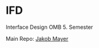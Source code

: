 # IFD
Interface Design OMB 5. Semester
<p>Main Repo: <a href="https://github.com/JakobMayer/IFD">Jakob Mayer</a></p>
